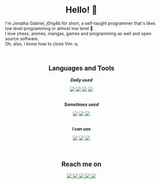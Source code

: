<h1 align="center">Hello! 👋</h1>
<p>I'm Jonatha Gabriel, j0ng4b for short, a self-taught programmer that's likes low level programming or almost low level 🙂.<br>
I love chess, animes, mangas, games and programming as well and open source software.<br>
Oh, also, I know how to close Vim :q</p>
<br>
<h2 align="center">Languages and Tools</h2>
<p align="center"><i><b>Daily used</b></i></p>
<div align="center">
  <img src="https://img.shields.io/badge/C%20Language-222222?style=flat-square&logo=c&logoColor=white&labelColor=00599C">
  <img src="https://img.shields.io/badge/Shell%20Script-222222?style=flat-square&logo=shell&logoColor=white&labelColor=FF9900">
  <img src="https://img.shields.io/badge/Vim-222222?style=flat-square&logo=vim&logoColor=black&labelColor=11AB00">
  <img src="https://img.shields.io/badge/Git-222222?style=flat-square&logo=git&logoColor=black&labelColor=F05033">
</div>
<br>
<p align="center"><i><b>Sometimes used</b></i></p>
<div align="center">
  <img src="https://img.shields.io/badge/JavaScript-222222?style=flat-square&logo=javascript&logoColor=black&labelColor=F7DF1E">
  <img src="https://img.shields.io/badge/HTML5-222222?style=flat-square&logo=html5&logoColor=white&labelColor=E34F26">
  <img src="https://img.shields.io/badge/CSS3-222222?style=flat-square&logo=css3&logoColor=white&labelColor=1572B6">
</div>
<br>
<p align="center"><i><b>I can use</b></i></p>
<div align="center">
  <img src="https://img.shields.io/badge/C%2B%2B%20Language-222222?style=flat-square&logo=c%2B%2B&logoColor=white&labelColor=00599C">
  <img src="https://img.shields.io/badge/Java-222222?style=flat-square&logo=java&logoColor=white&labelColor=ED8B00">
  <img src="https://img.shields.io/badge/Python-222222?style=flat-square&logo=python&logoColor=FFDD54&labelColor=3670A0">
</div>
<br>
<br>
<h2 align="center">Reach me on</h2>
<p align="center">
  <a href="https://discord.com/users/676795309627670543">
    <img src="https://img.shields.io/badge/Discord-5865F2?style=for-the-badge&logo=discord&logoColor=white">
  </a>
  <a href="https://www.reddit.com/u/j0ng4b">
    <img src="https://img.shields.io/badge/Reddit-FF4500?style=for-the-badge&logo=reddit&logoColor=white">
  </a>
  <a href="https://twitter.com/j0ng4b">
    <img src="https://img.shields.io/badge/Twitter-1DA1F2?style=for-the-badge&logo=twitter&logoColor=white">
  </a>
  <a href="https://www.instagram.com/j0ng4b">
    <img src="https://img.shields.io/badge/Instagram-E1306C?style=for-the-badge&logo=instagram&logoColor=white">
  </a>
  <a href="https://stackoverflow.com/users/17138393/j0ng4b">
    <img src="https://img.shields.io/badge/Stack_Overflow-FE7A16?style=for-the-badge&logo=stack-overflow&logoColor=white">
  </a>
</p>

